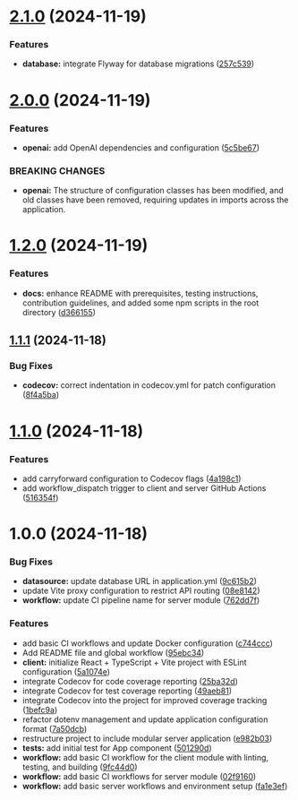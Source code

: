 # [2.1.0](https://github.com/uyqn/omnom-gpt/compare/v2.0.0...v2.1.0) (2024-11-19)


### Features

* **database:** integrate Flyway for database migrations ([257c539](https://github.com/uyqn/omnom-gpt/commit/257c539c69f219f944bf086630c6d2f2154dc3fa))

# [2.0.0](https://github.com/uyqn/omnom-gpt/compare/v1.2.0...v2.0.0) (2024-11-19)


### Features

* **openai:** add OpenAI dependencies and configuration ([5c5be67](https://github.com/uyqn/omnom-gpt/commit/5c5be6753bbb27ae3e97c66a76ef2c6767ece90f))


### BREAKING CHANGES

* **openai:** The structure of configuration classes has been modified, and old classes have been removed, requiring updates in imports across the application.

# [1.2.0](https://github.com/uyqn/omnom-gpt/compare/v1.1.1...v1.2.0) (2024-11-19)


### Features

* **docs:** enhance README with prerequisites, testing instructions, contribution guidelines, and added some npm scripts in the root directory ([d366155](https://github.com/uyqn/omnom-gpt/commit/d3661550b23e24b8580e0ea224d2a0f2f86ec3fe))

## [1.1.1](https://github.com/uyqn/omnom-gpt/compare/v1.1.0...v1.1.1) (2024-11-18)


### Bug Fixes

* **codecov:** correct indentation in codecov.yml for patch configuration ([8f4a5ba](https://github.com/uyqn/omnom-gpt/commit/8f4a5ba9b49d712949abf8816169f12cc2af8a17))

# [1.1.0](https://github.com/uyqn/omnom-gpt/compare/v1.0.0...v1.1.0) (2024-11-18)


### Features

* add carryforward configuration to Codecov flags ([4a198c1](https://github.com/uyqn/omnom-gpt/commit/4a198c1e19d0eabdf7236270fdd286912f384baf))
* add workflow_dispatch trigger to client and server GitHub Actions ([516354f](https://github.com/uyqn/omnom-gpt/commit/516354ffa59fa324b7a9ab2829c4f3b0f8adff66))

# 1.0.0 (2024-11-18)


### Bug Fixes

* **datasource:** update database URL in application.yml ([9c615b2](https://github.com/uyqn/omnom-gpt/commit/9c615b2e0abf83a5898b11be6ebe7f706c53f7eb))
* update Vite proxy configuration to restrict API routing ([08e8142](https://github.com/uyqn/omnom-gpt/commit/08e8142fdaab01ba51d21ce0bcbd77e1f7688568))
* **workflow:** update CI pipeline name for server module ([762dd7f](https://github.com/uyqn/omnom-gpt/commit/762dd7f0d15c8c4655212cbc843baa4141f09e06))


### Features

* add basic CI workflows and update Docker configuration ([c744ccc](https://github.com/uyqn/omnom-gpt/commit/c744ccc7ae970d160ba05549d1603cd555cbe549))
* Add README file and global workflow ([95ebc34](https://github.com/uyqn/omnom-gpt/commit/95ebc34d10d30b23850b91611a121b686ef72920))
* **client:** initialize React + TypeScript + Vite project with ESLint configuration ([5a1074e](https://github.com/uyqn/omnom-gpt/commit/5a1074e567e9b8b1899a3c4e4657746576bad835))
* integrate Codecov for code coverage reporting ([25ba32d](https://github.com/uyqn/omnom-gpt/commit/25ba32d2d46fc6b96da9f2b7ee130923221572aa))
* integrate Codecov for test coverage reporting ([49aeb81](https://github.com/uyqn/omnom-gpt/commit/49aeb8153c2b54da80bae4d2f42f14e296628490))
* integrate Codecov into the project for improved coverage tracking ([1befc9a](https://github.com/uyqn/omnom-gpt/commit/1befc9a283dec91aee94ee7c7ed2cd0b77a3f3b5))
* refactor dotenv management and update application configuration format ([7a50dcb](https://github.com/uyqn/omnom-gpt/commit/7a50dcb873ff51a780cb841b8051c66429fe64ab))
* restructure project to include modular server application ([e982b03](https://github.com/uyqn/omnom-gpt/commit/e982b03194e11900c534d1c5f2ed32976e165fc3))
* **tests:** add initial test for App component ([501290d](https://github.com/uyqn/omnom-gpt/commit/501290d35e1f522b902d4810a49255a8b0a47dfe))
* **workflow:** add basic CI workflow for the client module with linting, testing, and building ([9fc44d0](https://github.com/uyqn/omnom-gpt/commit/9fc44d03ec44549bbf6dab9503bfabfac3f20223))
* **workflow:** add basic CI workflows for server module ([02f9160](https://github.com/uyqn/omnom-gpt/commit/02f9160a6139f753f979b1d78edb6f880af4f700))
* **workflow:** add basic server workflows and environment setup ([fa1e3ef](https://github.com/uyqn/omnom-gpt/commit/fa1e3ef49f65104176fd7fbbb9a5a9721273b230))

